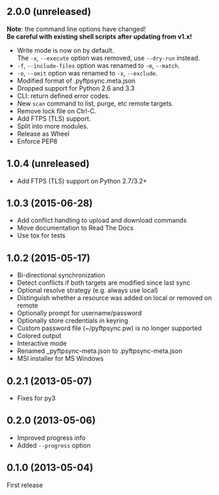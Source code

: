 2.0.0 (unreleased)
------------------
**Note**: the command line options have changed!  
**Be careful with existing shell scripts after updating from v1.x!**

- Write mode is now on by default.<br>
  The `-x`, `--execute` option was removed, use `--dry-run` instead.
- `-f`, `--include-files` option was renamed to `-m`, `--match`.
- `-o`, `--omit` option was renamed to `-x`, `--exclude`.
- Modified format of .pyftpsync.meta.json
- Dropped support for Python 2.6 and 3.3
- CLI: return defined error codes.
- New `scan` command to list, purge, etc remote targets.
- Remove lock file on Ctrl-C.
- Add FTPS (TLS) support.
- Split into more modules.
- Release as Wheel
- Enforce PEP8

1.0.4 (unreleased)
------------------
- Add FTPS (TLS) support on Python 2.7/3.2+

1.0.3 (2015-06-28)
------------------
- Add conflict handling to upload and download commands
- Move documentation to Read The Docs
- Use tox for tests

1.0.2 (2015-05-17)
------------------
- Bi-directional synchronization
- Detect conflicts if both targets are modified since last sync
- Optional resolve strategy (e.g. always use local)
- Distinguish whether a resource was added on local or removed on remote
- Optionally prompt for username/password
- Optionally store credentials in keyring
- Custom password file (~/pyftpsync.pw) is no longer supported
- Colored output
- Interactive mode
- Renamed _pyftpsync-meta.json to .pyftpsync-meta.json
- MSI installer for MS Windows

0.2.1 (2013-05-07)
------------------
- Fixes for py3

0.2.0 (2013-05-06)
------------------
- Improved progress info
- Added `--progress` option

0.1.0 (2013-05-04)
------------------
First release
